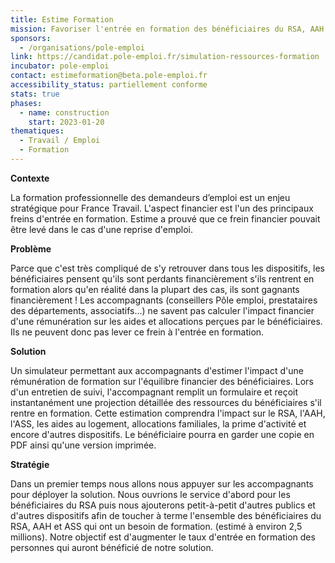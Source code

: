 ```yaml
---
title: Estime Formation
mission: Favoriser l'entrée en formation des bénéficiaires du RSA, AAH et ASS en anticipant l’impact d’une rémunération de formation sur les aides qu’ils perçoivent.
sponsors:
  - /organisations/pole-emploi
link: https://candidat.pole-emploi.fr/simulation-ressources-formation
incubator: pole-emploi
contact: estimeformation@beta.pole-emploi.fr
accessibility_status: partiellement conforme
stats: true
phases:
  - name: construction
    start: 2023-01-20
thematiques:
  - Travail / Emploi
  - Formation
---
```

**Contexte**

La formation professionnelle des demandeurs d’emploi est un enjeu stratégique pour France Travail.
L'aspect financier est l'un des principaux freins d'entrée en formation.
Estime a prouvé que ce frein financier pouvait être levé dans le cas d'une reprise d'emploi.



**Problème**

Parce que c'est très compliqué de s'y retrouver dans tous les dispositifs, les bénéficiaires pensent qu'ils sont perdants financièrement s'ils rentrent en formation alors qu'en réalité dans la plupart des cas, ils sont gagnants financièrement !
Les accompagnants (conseillers Pôle emploi, prestataires des départements, associatifs...) ne savent pas calculer l'impact financier d'une rémunération sur les aides et allocations perçues par le bénéficiaires. Ils ne peuvent donc pas lever ce frein à l'entrée en formation.



**Solution**

Un simulateur permettant aux accompagnants d'estimer l'impact d'une rémunération de formation sur l'équilibre financier des bénéficiaires.
Lors d'un entretien de suivi, l'accompagnant remplit un formulaire et reçoit instantanément une projection détaillée des ressources du bénéficiaires s'il rentre en formation.
Cette estimation comprendra l'impact sur le RSA, l'AAH, l'ASS, les aides au logement, allocations familiales, la prime d'activité et encore d'autres dispositifs.
Le bénéficiaire pourra en garder une copie en PDF ainsi qu'une version imprimée.



**Stratégie**

Dans un premier temps nous allons nous appuyer sur les accompagnants pour déployer la solution.
Nous ouvrions le service d'abord pour les bénéficiaires du RSA puis nous ajouterons petit-à-petit d'autres publics et d'autres dispositifs afin de toucher à terme l'ensemble des bénéficiaires du RSA, AAH et ASS qui ont un besoin de formation. (estimé à environ 2,5 millions). Notre objectif est d'augmenter le taux d'entrée en formation des personnes qui auront bénéficié de notre solution.